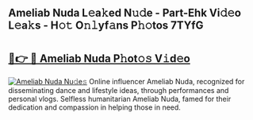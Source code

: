 ## Ameliab Nuda L𝚎a𝚔ed N𝚞𝚍e - Part-Ehk Vi𝚍𝚎o L𝚎a𝚔s - H𝚘𝚝 O𝚗𝚕yf𝚊ns P𝚑𝚘tos 7TYfG

# <h2><a href="http://kf7l4yi.oniu.top/?m=Ameliab+Nuda">🔗👉 🔴 Ameliab Nuda P𝚑ot𝚘𝚜 V𝚒d𝚎o</a></h2>

[![Ameliab Nuda Nu𝚍e𝚜](https://i.imgur.com/0qMVB7G.gif)](http://kf7l4yi.oniu.top/?m=Ameliab+Nuda)
Online influencer Ameliab Nuda, recognized for disseminating dance and lifestyle ideas, through performances and personal vlogs. Selfless humanitarian Ameliab Nuda, famed for their dedication and compassion in helping those in need.  
